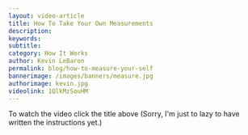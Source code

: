 ```yaml
--- 
layout: video-article
title: How To Take Your Own Measurements
description:
keywords:
subtitle: 
category: How It Works
author: Kevin LeBaron
permalink: blog/how-to-measure-your-self
bannerimage: /images/banners/measure.jpg
authorimage: kevin.jpg
videolink: 1QlkMzSouHM
---
```


To watch the video click the title above (Sorry, I'm just to lazy to have written the instructions yet.)